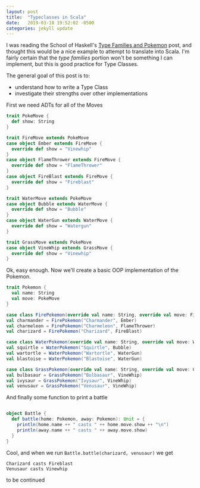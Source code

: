 ```yaml
---
layout: post
title:  "Typeclasses in Scala"
date:   2019-03-18 19:52:02 -0500
categories: jekyll update
---
```

I was reading the School of Haskell's [Type Families and
Pokemon](https://www.schoolofhaskell.com/school/to-infinity-and-beyond/pick-of-the-week/type-families-and-pokemon)
post, and thought this would be a nice example to attempt to translate into
Scala. I'm fairly certain that the *type families* portion won't be something I
can implement, but this is good practice for Type Classes.

The general goal of this post is to:

 * understand how to write a Type Class
 * investigate their strengths over other implementations

First we need ADTs for all of the Moves

```scala
trait PokeMove {
  def show: String
}

trait FireMove extends PokeMove
case object Ember extends FireMove {
  override def show = "Vinewhip"
}
case object FlameThrower extends FireMove {
  override def show = "FlameThrower"
}
case object FireBlast extends FireMove {
  override def show = "Fireblast"
}

trait WaterMove extends PokeMove
case object Bubble extends WaterMove {
  override def show = "Bubble"
}
case object WaterGun extends WaterMove {
  override def show = "Watergun"
}

trait GrassMove extends PokeMove
case object VineWhip extends GrassMove {
  override def show = "Vinewhip"
}
```

Ok, easy enough. Now we'll create a basic OOP implementation of the Pokemon.

```scala
trait Pokemon {
  val name: String
  val move: PokeMove
}

case class FirePokemon(override val name: String, override val move: FireMove) extends Pokemon
val charmander = FirePokemon("Charmander", Ember)
val charmeleon = FirePokemon("Charmeleon", FlameThrower)
val charizard = FirePokemon("Charizard", FireBlast)

case class WaterPokemon(override val name: String, override val move: WaterMove) extends Pokemon
val squirtle = WaterPokemon("Squirtle", Bubble)
val wartortle = WaterPokemon("Wartortle", WaterGun)
val blastoise = WaterPokemon("Blastoise", WaterGun)

case class GrassPokemon(override val name: String, override val move: GrassMove) extends Pokemon
val bulbasaur = GrassPokemon("Bulbasaur", VineWhip)
val ivysaur = GrassPokemon("Ivysaur", VineWhip)
val venusaur = GrassPokemon("Venusaur", VineWhip)
```

And finally some function to print a battle

```scala

object Battle {
  def battle(home: Pokemon, away: Pokemon): Unit = {
    println(home.name ++ " casts " ++ home.move.show ++ "\n")
    println(away.name ++ " casts " ++ away.move.show)
  }
}
```

Cool, and when we run `Battle.battle(charizard, venusaur)` we get

```
Charizard casts Fireblast
Venusaur casts Vinewhip
```

to be continued
